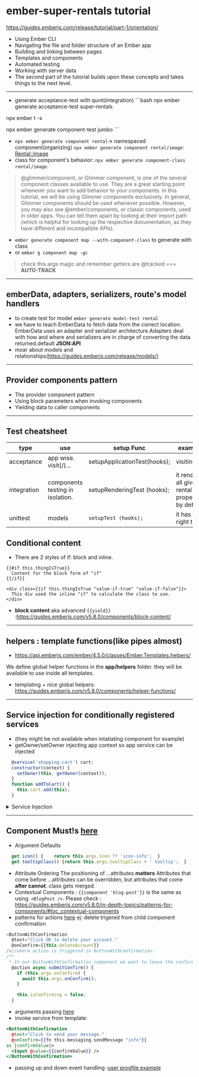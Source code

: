 # ember-super-rentals tutorial 
https://guides.emberjs.com/release/tutorial/part-1/orientation/

- Using Ember CLI
- Navigating the file and folder structure of an Ember app
- Building and linking between pages
- Templates and components
- Automated testing
- Working with server data
- The second part of the tutorial builds upon these concepts and takes things to the next level.
-----------------------------
- generate acceptance-test with qunit(integration)
´´´bash
npx ember generate acceptance-test super-rentals

npx ember t -s

npx ember generate component-test jumbo
´´´
- `npx ember generate component rental`-> namespaced component(organizing)
`npx ember generate component rental/image`: <Rental::Image>
-  class for component's behavior: `npx ember generate component-class rental/image`.
> @glimmer/component, or Glimmer component, is one of the several component classes available to use. They are a great starting point whenever you want to add behavior to your components. In this tutorial, we will be using Glimmer components exclusively.
> In general, Glimmer components should be used whenever possible. However, you may also see @ember/components, or classic components, used in older apps. You can tell them apart by looking at their import path (which is helpful for looking up the respective documentation, as they have different and incompatible APIs).

- `ember generate component map --with-component-class` to generate with class
- or `ember g component map -gc`

> check this.args magic and remember getters are @tracked === **AUTO-TRACK**
-------------------------------------
## emberData, adapters, serializers, route's model handlers
-  to create test for model `ember generate model-test rental`
- we have to teach EmberData to fetch data from the correct location.
EmberData uses an adapter and serializer architecture.Adapters deal with how and where and serializers are in charge of converting the data returned.default **JSON:API**
- moar about models and relationships(https://guides.emberjs.com/release/models/)

------------------------------
## Provider components pattern
- The provider component pattern
- Using block parameters when invoking components
- Yielding data to caller components
--------------------------------------
## Test cheatsheet

| type        | use                              | setup Func                   | example                                           |
|-------------|----------------------------------|------------------------------|---------------------------------------------------|
| acceptance  | app wise. visit(/)...            | setupApplicationTest(hooks); | visiting /                                        |
| integration | components testing in isolation. | setupRenderingTest (hooks);  | it renders all given rental properties by default |
| unittest    | models                           | ``setupTest (hooks);``       | it has the right type                             |

## Conditional content
-  There are 2 styles of if: block and inline.

```ember
{{#if this.thingIsTrue}}
  Content for the block form of "if"
{{/if}}

<div class={{if this.thingIsTrue "value-if-true" "value-if-false"}}>
  This div used the inline "if" to calculate the class to use.
</div>
```
- **block content** aka advanced `{{yield}}` :https://guides.emberjs.com/v5.8.0/components/block-content/
---------------------------
## helpers : template functions(like pipes almost) 
- https://api.emberjs.com/ember/4.5.0/classes/Ember.Templates.helpers/

We define global helper functions in the **app/helpers** folder. they will be available to use inside all templates.
- templating + nice global helpers: https://guides.emberjs.com/v5.8.0/components/helper-functions/
----------------------------------------

## Service injection for conditionally registered services
- (they might be not available when intatiating component for example)
- getOwner/setOwner injecting app context so
app service can be injected
```js
  @service('shopping-cart') cart;
  constructor(context) {
    setOwner(this, getOwner(context));
  }
  function addToCart() {
    this.cart.add(this);
  }
```

<details>
  <summary>Service Injection</summary>
  <p>
    In summary, setOwner ensures that the Item class has access to the shopping cart service, even if the service is conditionally registered. 😊
  </p>
  
  ```js

  import { service } from '@ember/service';
import { getOwner, setOwner } from '@ember/application';

class Item {
  @service('shopping-cart') cart;

  constructor(context) {
    setOwner(this, getOwner(context));
  }

  function addToCart() {
    this.cart.add(this);
  }
}

// On any framework object...
let item = new Item(this);
item.addToCart();
  ```
Sometimes a service may not exist (e.g., if it’s conditionally registered by an initializer).
``setOwner`` associates the owner (usually **the application**) with the current instance.::**gains access to services and other container-managed objects**.
In your example, this.cart (the shopping cart service) is injected into the Item class using setOwner.
Unlike traditional injection, which throws an error if the service doesn’t exist, setOwner allows more flexibility.
It lets you inject services even when they might not be available during component instantiation.
This approach is especially useful for cases where services are conditionally registered.
</details>

--------------------------------
## Component Must!s [here](https://guides.emberjs.com/v5.8.0/in-depth-topics/patterns-for-components/)
- Argument Defaults 
```js
  get icon() {    return this.args.icon ?? 'icon-info';  }
  get tooltipClass() {return this.args.tooltipClass + ' tooltip';  }
```
- Attribute Ordering 
The positioning of ...attributes **matters** Attributes that come before ...attributes can be overridden, but attributes that come **after cannot**.
class gets merged.
- Contextual Components : ``{{component 'blog-post'}}`` is the same as using`` <BlogPost />``. Please check : https://guides.emberjs.com/v5.8.0/in-depth-topics/patterns-for-components/#toc_contextual-components
- patterns for actions 
[here](https://guides.emberjs.com/v5.8.0/in-depth-topics/patterns-for-actions/)
ej: delete trigered from child component confirmation
```js
<ButtonWithConfirmation
  @text="Click OK to delete your account."
  @onConfirm={{this.deleteAccount}}
/>//where action is triggered in ButtonWithConfirmation:
/**
 * In our ButtonWithConfirmation component we want to leave the confirmation modal open until we know that the operation has completed successfully. This is accomplished by expecting a promise to be returned from onConfirm.*/
  @action async submitConfirm() {
    if (this.args.onConfirm) {
      await this.args.onConfirm();
    }

    this.isConfirming = false;
  }
```
- arguments passing [here](https://guides.emberjs.com/v5.8.0/in-depth-topics/patterns-for-actions/#toc_passing-arguments)
- invoke service from template:
```hbs
<ButtonWithConfirmation
  @text="Click to send your message."
  @onConfirm={{fn this.messaging.sendMessage "info"}}
as |confirmValue|>
  <Input @value={{confirmValue}} />
</ButtonWithConfirmation>
```
- passing up and down event handling :[user progfile example](https://guides.emberjs.com/v5.8.0/in-depth-topics/patterns-for-actions/#toc_calling-actions-up-multiple-component-layers)

